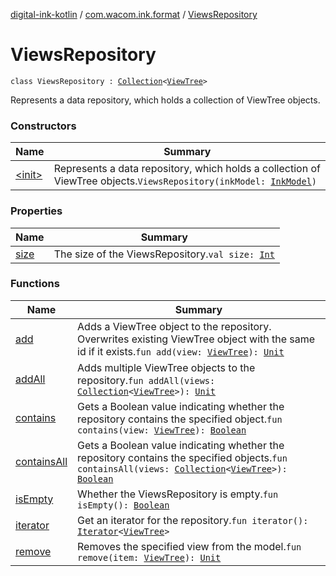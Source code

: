[digital-ink-kotlin](../../index.md) / [com.wacom.ink.format](../index.md) / [ViewsRepository](./index.md)

# ViewsRepository

`class ViewsRepository : `[`Collection`](https://kotlinlang.org/api/latest/jvm/stdlib/kotlin.collections/-collection/index.html)`<`[`ViewTree`](../../com.wacom.ink.format.tree/-view-tree/index.md)`>`

Represents a data repository, which holds a collection of ViewTree objects.

### Constructors

| Name | Summary |
|---|---|
| [&lt;init&gt;](-init-.md) | Represents a data repository, which holds a collection of ViewTree objects.`ViewsRepository(inkModel: `[`InkModel`](../-ink-model/index.md)`)` |

### Properties

| Name | Summary |
|---|---|
| [size](size.md) | The size of the ViewsRepository.`val size: `[`Int`](https://kotlinlang.org/api/latest/jvm/stdlib/kotlin/-int/index.html) |

### Functions

| Name | Summary |
|---|---|
| [add](add.md) | Adds a ViewTree object to the repository. Overwrites existing ViewTree object with the same id if it exists.`fun add(view: `[`ViewTree`](../../com.wacom.ink.format.tree/-view-tree/index.md)`): `[`Unit`](https://kotlinlang.org/api/latest/jvm/stdlib/kotlin/-unit/index.html) |
| [addAll](add-all.md) | Adds multiple ViewTree objects to the repository.`fun addAll(views: `[`Collection`](https://kotlinlang.org/api/latest/jvm/stdlib/kotlin.collections/-collection/index.html)`<`[`ViewTree`](../../com.wacom.ink.format.tree/-view-tree/index.md)`>): `[`Unit`](https://kotlinlang.org/api/latest/jvm/stdlib/kotlin/-unit/index.html) |
| [contains](contains.md) | Gets a Boolean value indicating whether the repository contains the specified object.`fun contains(view: `[`ViewTree`](../../com.wacom.ink.format.tree/-view-tree/index.md)`): `[`Boolean`](https://kotlinlang.org/api/latest/jvm/stdlib/kotlin/-boolean/index.html) |
| [containsAll](contains-all.md) | Gets a Boolean value indicating whether the repository contains the specified objects.`fun containsAll(views: `[`Collection`](https://kotlinlang.org/api/latest/jvm/stdlib/kotlin.collections/-collection/index.html)`<`[`ViewTree`](../../com.wacom.ink.format.tree/-view-tree/index.md)`>): `[`Boolean`](https://kotlinlang.org/api/latest/jvm/stdlib/kotlin/-boolean/index.html) |
| [isEmpty](is-empty.md) | Whether the ViewsRepository is empty.`fun isEmpty(): `[`Boolean`](https://kotlinlang.org/api/latest/jvm/stdlib/kotlin/-boolean/index.html) |
| [iterator](iterator.md) | Get an iterator for the repository.`fun iterator(): `[`Iterator`](https://kotlinlang.org/api/latest/jvm/stdlib/kotlin.collections/-iterator/index.html)`<`[`ViewTree`](../../com.wacom.ink.format.tree/-view-tree/index.md)`>` |
| [remove](remove.md) | Removes the specified view from the model.`fun remove(item: `[`ViewTree`](../../com.wacom.ink.format.tree/-view-tree/index.md)`): `[`Unit`](https://kotlinlang.org/api/latest/jvm/stdlib/kotlin/-unit/index.html) |
